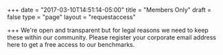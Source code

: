 +++
date = "2017-03-10T14:51:14-05:00"
title = "Members Only"
draft = false
type = "page"
layout = "requestaccess"

+++
We're open and transparent but for legal reasons we need to keep these within our community. Please register your corporate email address here to get a free access to our benchmarks.

